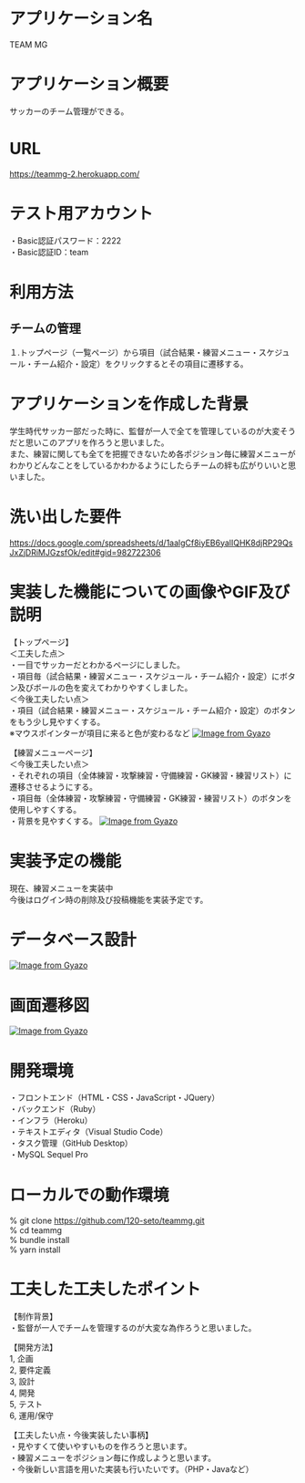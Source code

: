 # アプリケーション名
TEAM MG
# アプリケーション概要
サッカーのチーム管理ができる。
# URL
https://teammg-2.herokuapp.com/
# テスト用アカウント
・Basic認証パスワード：2222  
・Basic認証ID：team
# 利用方法
## チームの管理
１.トップページ（一覧ページ）から項目（試合結果・練習メニュー・スケジュール・チーム紹介・設定）をクリックするとその項目に遷移する。
# アプリケーションを作成した背景
学生時代サッカー部だった時に、監督が一人で全てを管理しているのが大変そうだと思いこのアプリを作ろうと思いました。  
また、練習に関しても全てを把握できないため各ポジション毎に練習メニューがわかりどんなことをしているかわかるようにしたらチームの絆も広がりいいと思いました。
# 洗い出した要件
https://docs.google.com/spreadsheets/d/1aalgCf8iyEB6yalIQHK8djRP29QsJxZjDRiMJGzsfOk/edit#gid=982722306
# 実装した機能についての画像やGIF及び説明
【トップページ】  
＜工夫した点＞  
・一目でサッカーだとわかるページにしました。  
・項目毎（試合結果・練習メニュー・スケジュール・チーム紹介・設定）にボタン及びボールの色を変えてわかりやすくしました。  
＜今後工夫したい点＞  
・項目（試合結果・練習メニュー・スケジュール・チーム紹介・設定）のボタンをもう少し見やすくする。  
※マウスポインターが項目に来ると色が変わるなど
[![Image from Gyazo](https://i.gyazo.com/3634f7a5386020f36e2a2af97711d430.jpg)](https://gyazo.com/3634f7a5386020f36e2a2af97711d430)

【練習メニューページ】  
＜今後工夫したい点＞  
・それぞれの項目（全体練習・攻撃練習・守備練習・GK練習・練習リスト）に遷移させるようにする。  
・項目毎（全体練習・攻撃練習・守備練習・GK練習・練習リスト）のボタンを使用しやすくする。  
・背景を見やすくする。
[![Image from Gyazo](https://i.gyazo.com/dd9f493b7d20007164e6e737ca242a0f.jpg)](https://gyazo.com/dd9f493b7d20007164e6e737ca242a0f)
# 実装予定の機能
現在、練習メニューを実装中  
今後はログイン時の削除及び投稿機能を実装予定です。
# データベース設計
[![Image from Gyazo](https://i.gyazo.com/a75f6e26681d850d1e4237414bb7a882.png)](https://gyazo.com/a75f6e26681d850d1e4237414bb7a882)
# 画面遷移図
[![Image from Gyazo](https://i.gyazo.com/62b244cbb0ec963b9b2e6f922866b200.png)](https://gyazo.com/62b244cbb0ec963b9b2e6f922866b200)
# 開発環境
・フロントエンド（HTML・CSS・JavaScript・JQuery）  
・バックエンド（Ruby）  
・インフラ（Heroku）  
・テキストエディタ（Visual Studio Code）  
・タスク管理（GitHub Desktop）  
・MySQL Sequel Pro
# ローカルでの動作環境
% git clone https://github.com/120-seto/teammg.git  
% cd teammg  
% bundle install  
% yarn install
# 工夫した工夫したポイント
【制作背景】  
・監督が一人でチームを管理するのが大変な為作ろうと思いました。

【開発方法】  
1, 企画  
2, 要件定義  
3, 設計  
4, 開発  
5, テスト  
6, 運用/保守

【工夫したい点・今後実装したい事柄】  
・見やすくて使いやすいものを作ろうと思います。  
・練習メニューをポジション毎に作成しようと思います。  
・今後新しい言語を用いた実装も行いたいです。（PHP・Javaなど）